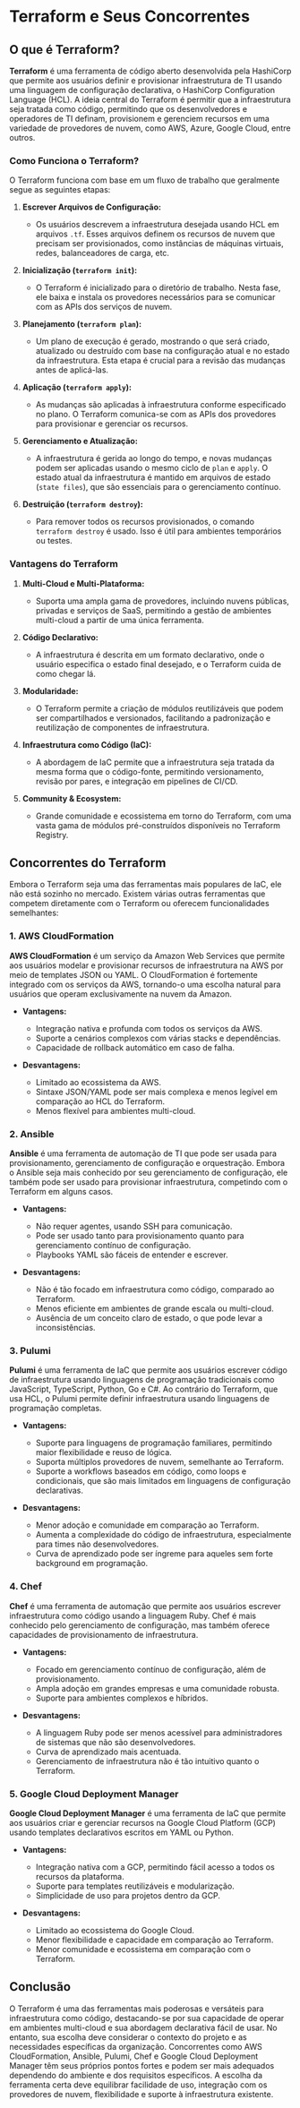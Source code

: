 # Terraform e Seus Concorrentes

## O que é Terraform?

**Terraform** é uma ferramenta de código aberto desenvolvida pela HashiCorp que permite aos usuários definir e provisionar infraestrutura de TI usando uma linguagem de configuração declarativa, o HashiCorp Configuration Language (HCL). A ideia central do Terraform é permitir que a infraestrutura seja tratada como código, permitindo que os desenvolvedores e operadores de TI definam, provisionem e gerenciem recursos em uma variedade de provedores de nuvem, como AWS, Azure, Google Cloud, entre outros.

### Como Funciona o Terraform?

O Terraform funciona com base em um fluxo de trabalho que geralmente segue as seguintes etapas:

1. **Escrever Arquivos de Configuração:**
   - Os usuários descrevem a infraestrutura desejada usando HCL em arquivos `.tf`. Esses arquivos definem os recursos de nuvem que precisam ser provisionados, como instâncias de máquinas virtuais, redes, balanceadores de carga, etc.

2. **Inicialização (`terraform init`):**
   - O Terraform é inicializado para o diretório de trabalho. Nesta fase, ele baixa e instala os provedores necessários para se comunicar com as APIs dos serviços de nuvem.

3. **Planejamento (`terraform plan`):**
   - Um plano de execução é gerado, mostrando o que será criado, atualizado ou destruído com base na configuração atual e no estado da infraestrutura. Esta etapa é crucial para a revisão das mudanças antes de aplicá-las.

4. **Aplicação (`terraform apply`):**
   - As mudanças são aplicadas à infraestrutura conforme especificado no plano. O Terraform comunica-se com as APIs dos provedores para provisionar e gerenciar os recursos.

5. **Gerenciamento e Atualização:**
   - A infraestrutura é gerida ao longo do tempo, e novas mudanças podem ser aplicadas usando o mesmo ciclo de `plan` e `apply`. O estado atual da infraestrutura é mantido em arquivos de estado (`state files`), que são essenciais para o gerenciamento contínuo.

6. **Destruição (`terraform destroy`):**
   - Para remover todos os recursos provisionados, o comando `terraform destroy` é usado. Isso é útil para ambientes temporários ou testes.

### Vantagens do Terraform

1. **Multi-Cloud e Multi-Plataforma:**
   - Suporta uma ampla gama de provedores, incluindo nuvens públicas, privadas e serviços de SaaS, permitindo a gestão de ambientes multi-cloud a partir de uma única ferramenta.

2. **Código Declarativo:**
   - A infraestrutura é descrita em um formato declarativo, onde o usuário especifica o estado final desejado, e o Terraform cuida de como chegar lá.

3. **Modularidade:**
   - O Terraform permite a criação de módulos reutilizáveis que podem ser compartilhados e versionados, facilitando a padronização e reutilização de componentes de infraestrutura.

4. **Infraestrutura como Código (IaC):**
   - A abordagem de IaC permite que a infraestrutura seja tratada da mesma forma que o código-fonte, permitindo versionamento, revisão por pares, e integração em pipelines de CI/CD.

5. **Community & Ecosystem:**
   - Grande comunidade e ecossistema em torno do Terraform, com uma vasta gama de módulos pré-construídos disponíveis no Terraform Registry.

## Concorrentes do Terraform

Embora o Terraform seja uma das ferramentas mais populares de IaC, ele não está sozinho no mercado. Existem várias outras ferramentas que competem diretamente com o Terraform ou oferecem funcionalidades semelhantes:

### 1. AWS CloudFormation

**AWS CloudFormation** é um serviço da Amazon Web Services que permite aos usuários modelar e provisionar recursos de infraestrutura na AWS por meio de templates JSON ou YAML. O CloudFormation é fortemente integrado com os serviços da AWS, tornando-o uma escolha natural para usuários que operam exclusivamente na nuvem da Amazon.

- **Vantagens:**
  - Integração nativa e profunda com todos os serviços da AWS.
  - Suporte a cenários complexos com várias stacks e dependências.
  - Capacidade de rollback automático em caso de falha.

- **Desvantagens:**
  - Limitado ao ecossistema da AWS.
  - Sintaxe JSON/YAML pode ser mais complexa e menos legível em comparação ao HCL do Terraform.
  - Menos flexível para ambientes multi-cloud.

### 2. Ansible

**Ansible** é uma ferramenta de automação de TI que pode ser usada para provisionamento, gerenciamento de configuração e orquestração. Embora o Ansible seja mais conhecido por seu gerenciamento de configuração, ele também pode ser usado para provisionar infraestrutura, competindo com o Terraform em alguns casos.

- **Vantagens:**
  - Não requer agentes, usando SSH para comunicação.
  - Pode ser usado tanto para provisionamento quanto para gerenciamento contínuo de configuração.
  - Playbooks YAML são fáceis de entender e escrever.

- **Desvantagens:**
  - Não é tão focado em infraestrutura como código, comparado ao Terraform.
  - Menos eficiente em ambientes de grande escala ou multi-cloud.
  - Ausência de um conceito claro de estado, o que pode levar a inconsistências.

### 3. Pulumi

**Pulumi** é uma ferramenta de IaC que permite aos usuários escrever código de infraestrutura usando linguagens de programação tradicionais como JavaScript, TypeScript, Python, Go e C#. Ao contrário do Terraform, que usa HCL, o Pulumi permite definir infraestrutura usando linguagens de programação completas.

- **Vantagens:**
  - Suporte para linguagens de programação familiares, permitindo maior flexibilidade e reuso de lógica.
  - Suporta múltiplos provedores de nuvem, semelhante ao Terraform.
  - Suporte a workflows baseados em código, como loops e condicionais, que são mais limitados em linguagens de configuração declarativas.

- **Desvantagens:**
  - Menor adoção e comunidade em comparação ao Terraform.
  - Aumenta a complexidade do código de infraestrutura, especialmente para times não desenvolvedores.
  - Curva de aprendizado pode ser íngreme para aqueles sem forte background em programação.

### 4. Chef

**Chef** é uma ferramenta de automação que permite aos usuários escrever infraestrutura como código usando a linguagem Ruby. Chef é mais conhecido pelo gerenciamento de configuração, mas também oferece capacidades de provisionamento de infraestrutura.

- **Vantagens:**
  - Focado em gerenciamento contínuo de configuração, além de provisionamento.
  - Ampla adoção em grandes empresas e uma comunidade robusta.
  - Suporte para ambientes complexos e híbridos.

- **Desvantagens:**
  - A linguagem Ruby pode ser menos acessível para administradores de sistemas que não são desenvolvedores.
  - Curva de aprendizado mais acentuada.
  - Gerenciamento de infraestrutura não é tão intuitivo quanto o Terraform.

### 5. Google Cloud Deployment Manager

**Google Cloud Deployment Manager** é uma ferramenta de IaC que permite aos usuários criar e gerenciar recursos na Google Cloud Platform (GCP) usando templates declarativos escritos em YAML ou Python.

- **Vantagens:**
  - Integração nativa com a GCP, permitindo fácil acesso a todos os recursos da plataforma.
  - Suporte para templates reutilizáveis e modularização.
  - Simplicidade de uso para projetos dentro da GCP.

- **Desvantagens:**
  - Limitado ao ecossistema do Google Cloud.
  - Menor flexibilidade e capacidade em comparação ao Terraform.
  - Menor comunidade e ecossistema em comparação com o Terraform.

## Conclusão

O Terraform é uma das ferramentas mais poderosas e versáteis para infraestrutura como código, destacando-se por sua capacidade de operar em ambientes multi-cloud e sua abordagem declarativa fácil de usar. No entanto, sua escolha deve considerar o contexto do projeto e as necessidades específicas da organização. Concorrentes como AWS CloudFormation, Ansible, Pulumi, Chef e Google Cloud Deployment Manager têm seus próprios pontos fortes e podem ser mais adequados dependendo do ambiente e dos requisitos específicos. A escolha da ferramenta certa deve equilibrar facilidade de uso, integração com os provedores de nuvem, flexibilidade e suporte à infraestrutura existente.
